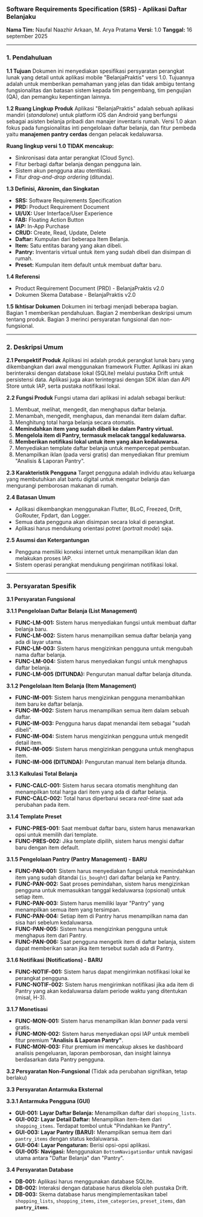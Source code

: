 ### Software Requirements Specification (SRS) - Aplikasi Daftar Belanjaku

**Nama Tim:** Naufal Naazhir Arkaan,  M. Arya Pratama
**Versi:** 1.0
**Tanggal:** 16 september 2025

---

### 1. Pendahuluan

**1.1 Tujuan**
Dokumen ini menyediakan spesifikasi persyaratan perangkat lunak yang detail untuk aplikasi mobile "BelanjaPraktis" versi 1.0. Tujuannya adalah untuk memberikan pemahaman yang jelas dan tidak ambigu tentang fungsionalitas dan batasan sistem kepada tim pengembang, tim pengujian (QA), dan pemangku kepentingan lainnya.

**1.2 Ruang Lingkup Produk**
Aplikasi "BelanjaPraktis" adalah sebuah aplikasi mandiri (*standalone*) untuk platform iOS dan Android yang berfungsi sebagai asisten belanja pribadi dan manajer inventaris rumah. Versi 1.0 akan fokus pada fungsionalitas inti pengelolaan daftar belanja, dan fitur pembeda yaitu **manajemen pantry cerdas** dengan pelacak kedaluwarsa.

**Ruang lingkup versi 1.0 TIDAK mencakup:**
*   Sinkronisasi data antar perangkat (Cloud Sync).
*   Fitur berbagi daftar belanja dengan pengguna lain.
*   Sistem akun pengguna atau otentikasi.
*   Fitur *drag-and-drop ordering* (ditunda).

**1.3 Definisi, Akronim, dan Singkatan**
*   **SRS:** Software Requirements Specification
*   **PRD:** Product Requirement Document
*   **UI/UX:** User Interface/User Experience
*   **FAB:** Floating Action Button
*   **IAP:** In-App Purchase
*   **CRUD:** Create, Read, Update, Delete
*   **Daftar:** Kumpulan dari beberapa Item Belanja.
*   **Item:** Satu entitas barang yang akan dibeli.
*   **Pantry:** Inventaris virtual untuk item yang sudah dibeli dan disimpan di rumah.
*   **Preset:** Kumpulan item default untuk membuat daftar baru.

**1.4 Referensi**
*   Product Requirement Document (PRD) - BelanjaPraktis v2.0
*   Dokumen Skema Database - BelanjaPraktis v2.0

**1.5 Ikhtisar Dokumen**
Dokumen ini terbagi menjadi beberapa bagian. Bagian 1 memberikan pendahuluan. Bagian 2 memberikan deskripsi umum tentang produk. Bagian 3 merinci persyaratan fungsional dan non-fungsional.

---

### 2. Deskripsi Umum

**2.1 Perspektif Produk**
Aplikasi ini adalah produk perangkat lunak baru yang dikembangkan dari awal menggunakan framework Flutter. Aplikasi ini akan berinteraksi dengan database lokal (SQLite) melalui pustaka Drift untuk persistensi data. Aplikasi juga akan terintegrasi dengan SDK iklan dan API Store untuk IAP, serta pustaka notifikasi lokal.

**2.2 Fungsi Produk**
Fungsi utama dari aplikasi ini adalah sebagai berikut:
1.  Membuat, melihat, mengedit, dan menghapus daftar belanja.
2.  Menambah, mengedit, menghapus, dan menandai item dalam daftar.
3.  Menghitung total harga belanja secara otomatis.
4.  **Memindahkan item yang sudah dibeli ke dalam Pantry virtual.**
5.  **Mengelola item di Pantry, termasuk melacak tanggal kedaluwarsa.**
6.  **Memberikan notifikasi lokal untuk item yang akan kedaluwarsa.**
7.  Menyediakan template daftar belanja untuk mempercepat pembuatan.
8.  Menampilkan iklan (pada versi gratis) dan menyediakan fitur premium "Analisis & Laporan Pantry".

**2.3 Karakteristik Pengguna**
Target pengguna adalah individu atau keluarga yang membutuhkan alat bantu digital untuk mengatur belanja dan mengurangi pemborosan makanan di rumah.

**2.4 Batasan Umum**
*   Aplikasi dikembangkan menggunakan Flutter, BLoC, Freezed, Drift, GoRouter, Fpdart, dan Logger.
*   Semua data pengguna akan disimpan secara lokal di perangkat.
*   Aplikasi harus mendukung orientasi potret (*portrait mode*) saja.

**2.5 Asumsi dan Ketergantungan**
*   Pengguna memiliki koneksi internet untuk menampilkan iklan dan melakukan proses IAP.
*   Sistem operasi perangkat mendukung pengiriman notifikasi lokal.

---

### 3. Persyaratan Spesifik

**3.1 Persyaratan Fungsional**

**3.1.1 Pengelolaan Daftar Belanja (List Management)**
*   **FUNC-LM-001:** Sistem harus menyediakan fungsi untuk membuat daftar belanja baru.
*   **FUNC-LM-002:** Sistem harus menampilkan semua daftar belanja yang ada di layar utama.
*   **FUNC-LM-003:** Sistem harus mengizinkan pengguna untuk mengubah nama daftar belanja.
*   **FUNC-LM-004:** Sistem harus menyediakan fungsi untuk menghapus daftar belanja.
*   **FUNC-LM-005 (DITUNDA):** Pengurutan manual daftar belanja ditunda.

**3.1.2 Pengelolaan Item Belanja (Item Management)**
*   **FUNC-IM-001:** Sistem harus mengizinkan pengguna menambahkan item baru ke daftar belanja.
*   **FUNC-IM-002:** Sistem harus menampilkan semua item dalam sebuah daftar.
*   **FUNC-IM-003:** Pengguna harus dapat menandai item sebagai "sudah dibeli".
*   **FUNC-IM-004:** Sistem harus mengizinkan pengguna untuk mengedit detail item.
*   **FUNC-IM-005:** Sistem harus mengizinkan pengguna untuk menghapus item.
*   **FUNC-IM-006 (DITUNDA):** Pengurutan manual item belanja ditunda.

**3.1.3 Kalkulasi Total Belanja**
*   **FUNC-CALC-001:** Sistem harus secara otomatis menghitung dan menampilkan total harga dari item yang ada di daftar belanja.
*   **FUNC-CALC-002:** Total harus diperbarui secara *real-time* saat ada perubahan pada item.

**3.1.4 Template Preset**
*   **FUNC-PRES-001:** Saat membuat daftar baru, sistem harus menawarkan opsi untuk memilih dari template.
*   **FUNC-PRES-002:** Jika template dipilih, sistem harus mengisi daftar baru dengan item default.

**3.1.5 Pengelolaan Pantry (Pantry Management) - BARU**
*   **FUNC-PAN-001:** Sistem harus menyediakan fungsi untuk memindahkan item yang sudah ditandai (`is_bought`) dari daftar belanja ke Pantry.
*   **FUNC-PAN-002:** Saat proses pemindahan, sistem harus mengizinkan pengguna untuk memasukkan tanggal kedaluwarsa (opsional) untuk setiap item.
*   **FUNC-PAN-003:** Sistem harus memiliki layar "Pantry" yang menampilkan semua item yang tersimpan.
*   **FUNC-PAN-004:** Setiap item di Pantry harus menampilkan nama dan sisa hari sebelum kedaluwarsa.
*   **FUNC-PAN-005:** Sistem harus mengizinkan pengguna untuk menghapus item dari Pantry.
*   **FUNC-PAN-006:** Saat pengguna mengetik item di daftar belanja, sistem dapat memberikan saran jika item tersebut sudah ada di Pantry.

**3.1.6 Notifikasi (Notifications) - BARU**
*   **FUNC-NOTIF-001:** Sistem harus dapat mengirimkan notifikasi lokal ke perangkat pengguna.
*   **FUNC-NOTIF-002:** Sistem harus mengirimkan notifikasi jika ada item di Pantry yang akan kedaluwarsa dalam periode waktu yang ditentukan (misal, H-3).

**3.1.7 Monetisasi**
*   **FUNC-MON-001:** Sistem harus menampilkan iklan *banner* pada versi gratis.
*   **FUNC-MON-002:** Sistem harus menyediakan opsi IAP untuk membeli fitur premium **"Analisis & Laporan Pantry"**.
*   **FUNC-MON-003:** Fitur premium ini mencakup akses ke dashboard analisis pengeluaran, laporan pemborosan, dan insight lainnya berdasarkan data Pantry pengguna.

**3.2 Persyaratan Non-Fungsional**
(Tidak ada perubahan signifikan, tetap berlaku)

**3.3 Persyaratan Antarmuka Eksternal**

**3.3.1 Antarmuka Pengguna (GUI)**
*   **GUI-001:** **Layar Daftar Belanja:** Menampilkan daftar dari `shopping_lists`.
*   **GUI-002:** **Layar Detail Daftar:** Menampilkan item-item dari `shopping_items`. Terdapat tombol untuk "Pindahkan ke Pantry".
*   **GUI-003:** **Layar Pantry (BARU):** Menampilkan semua item dari `pantry_items` dengan status kedaluwarsa.
*   **GUI-004:** **Layar Pengaturan:** Berisi opsi-opsi aplikasi.
*   **GUI-005:** **Navigasi:** Menggunakan `BottomNavigationBar` untuk navigasi utama antara "Daftar Belanja" dan "Pantry".

**3.4 Persyaratan Database**
*   **DB-001:** Aplikasi harus menggunakan database SQLite.
*   **DB-002:** Interaksi dengan database harus dikelola oleh pustaka Drift.
*   **DB-003:** Skema database harus mengimplementasikan tabel `shopping_lists`, `shopping_items`, `item_categories`, `preset_items`, dan **`pantry_items`**.